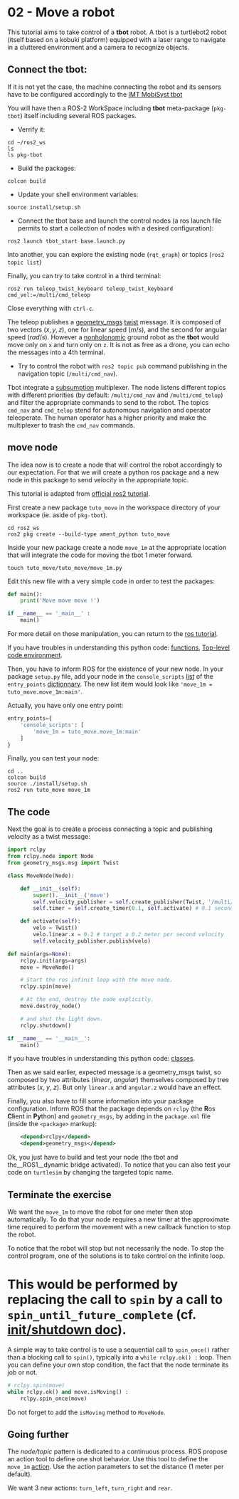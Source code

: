 # 02 - Move a robot

This tutorial aims to take control of a __tbot__  robot.
A tbot is a turtlebot2 robot (itself based on a kobuki platform) equipped with a laser range to navigate in a cluttered environment and a camera to recognize objects.


## Connect the tbot:

If it is not yet the case,
the machine connecting the robot and its sensors have to be configured accordingly to the [IMT MobiSyst tbot](https://bitbucket.org/imt-mobisyst/mb6-tbot)

You will have then a ROS-2 WorkSpace including __tbot__ meta-package (`pkg-tbot`) itself including several ROS packages.

- Verrify it:

```console
cd ~/ros2_ws
ls
ls pkg-tbot
```

- Build the packages:

```console
colcon build
```

- Update your shell environment variables:

```console
source install/setup.sh
```

- Connect the tbot base and launch the control nodes (a ros launch file permits to start a collection of nodes with a desired configuration):

```console
ros2 launch tbot_start base.launch.py
```

Into another, you can explore the existing node (`rqt_graph`) or topics (`ros2 topic list`)

Finally, you can try to take control in a third terminal:

```console
ros2 run teleop_twist_keyboard teleop_twist_keyboard cmd_vel:=/multi/cmd_teleop
```

Close everything with `ctrl-c`.

The teleop publishes a [geometry_msgs](https://docs.ros2.org/iron/api/geometry_msgs/index-msg.html) [twist](https://docs.ros2.org/iron/api/geometry_msgs/msg/Twist.html) message.
It is composed of two vectors $(x, y, z)$, one for linear speed $(m/s)$, and the second for angular speed $(rad/s)$.
However a [nonholonomic](https://en.wikipedia.org/wiki/Nonholonomic_system) ground robot as the **tbot** would move only on `x` and turn only on `z`.
It is not as free as a drone, you can echo the messages into a 4th terminal.

- Try to control the robot with `ros2 topic pub` command publishing in the navigation topic (`/multi/cmd_nav`).

Tbot integrate a [subsumption](https://en.wikipedia.org/wiki/Subsumption_architecture) multiplexer.
The node listens different topics with different priorities (by default: `/multi/cmd_nav` and `/multi/cmd_telop`) and filter the appropriate commands to send to the robot.
The topics `cmd_nav` and `cmd_telop` stend for autonomous navigation and operator teleoperate.
The human operator has a higher priority and make the multiplexer to trash the `cmd_nav` commands.


## move node

The idea now is to create a node that will control the robot accordingly to our expectation.
For that we will create a python ros package and a new node in this package to send velocity in the appropriate topic.

This tutorial is adapted from [official ros2 tutorial](https://docs.ros.org/en/iron/Tutorials/Beginner-Client-Libraries.html).

First create a new package `tuto_move` in the workspace directory of your workspace (ie. aside of `pkg-tbot`).

```console
cd ros2_ws
ros2 pkg create --build-type ament_python tuto_move
```

Inside your new package create a node `move_1m` at the appropriate location that will integrate the code for moving the tbot 1 meter forward.

```console
touch tuto_move/tuto_move/move_1m.py
```

Edit this new file with a very simple code in order to test the packages:

```python
def main():
    print('Move move move !')

if __name__ == '_main__' :
    main()
```

For more detail on those manipulation, you can return to the [ros tutorial](https://docs.ros.org/en/iron/Tutorials/Beginner-Client-Libraries/Writing-A-Simple-Py-Publisher-And-Subscriber.html).

If you have troubles in understanding this python code: [functions](https://www.w3schools.com/python/python_functions.asp), [Top-level code environment](https://docs.python.org/3/library/__main__.html).

Then, you have to inform ROS for the existence of your new node.
In your package `setup.py` file, add your node in the `console_scripts` [list](https://www.w3schools.com/python/python_lists.asp) of the `entry_points` [dictionnary](https://www.w3schools.com/python/python_dictionaries.asp).
The new list item would look like `'move_1m = tuto_move.move_1m:main'`.

Actually, you have only one entry point:

```python
entry_points={
    'console_scripts': [
        'move_1m = tuto_move.move_1m:main'
    ]
}
```

Finally, you can test your node:

```console
cd ..
colcon build
source ./install/setup.sh
ros2 run tuto_move move_1m
```

## The code

Next the goal is to create a process connecting a topic and publishing velocity as a twist message:

```python
import rclpy
from rclpy.node import Node
from geometry_msgs.msg import Twist

class MoveNode(Node):

    def __init__(self):
        super().__init__('move')
        self.velocity_publisher = self.create_publisher(Twist, '/multi/cmd_nav', 10)
        self.timer = self.create_timer(0.1, self.activate) # 0.1 seconds to target a frequency of 10 hertz

    def activate(self):
        velo = Twist()
        velo.linear.x = 0.2 # target a 0.2 meter per second velocity
        self.velocity_publisher.publish(velo)

def main(args=None):
    rclpy.init(args=args)
    move = MoveNode()

    # Start the ros infinit loop with the move node.
    rclpy.spin(move)

    # At the end, destroy the node explicitly.
    move.destroy_node()

    # and shut the light down.
    rclpy.shutdown()

if __name__ == '__main__':
    main()
```

If you have troubles in understanding this python code: [classes](https://www.w3schools.com/python/python_classes.asp).

Then as we said earlier, expected message is a geometry_msgs twist, so composed by two attributes $(\mathit{linear},\ \mathit{angular})$ themselves composed by tree attributes $(x,\ y,\ z)$. But only `linear.x` and `angular.z` would have an effect.

Finally, you also have to fill some information into your package configuration.
Inform ROS that the package depends on `rclpy` (the **R**os **Cl**ient in **Py**thon) and `geometry_msgs`,
by adding in the `package.xml` file (inside the `<package>` markup):

```xml
    <depend>rclpy</depend>
    <depend>geometry_msgs</depend>
```

Ok, you just have to build and test your node (the tbot and the__ROS1__dynamic bridge activated).
To notice that you can also test your code on `turtlesim` by changing the targeted topic name.


## Terminate the exercise

We want the `move_1m` to move the robot for one meter then stop automatically.
To do that your node requires a new timer at the approximate time required to perform the movement with a new callback function to stop the robot.

To notice that the robot will stop but not necessarily the node.
To stop the control program, one of the solutions is to take control on the infinite loop.
# This would be performed by replacing the call to `spin` by a call to `spin_until_future_complete` (cf. [init/shutdown doc](https://docs.ros2.org/latest/api/rclpy/api/init_shutdown.html)).
A simple way to take control is to use a sequential call to `spin_once()` rather than a blocking call to `spin()`, typically into a `while rclpy.ok() :` loop.
Then you can define your own stop condition, the fact that the node terminate its job or not.

```python
# rclpy.spin(move)
while rclpy.ok() and move.isMoving() :
    rclpy.spin_once(move)
```

Do not forget to add the `isMoving` method to `MoveNode`.

## Going further

The _node/topic_ pattern is dedicated to a continuous process.
ROS propose an action tool to define one shot behavior.
Use this tool to define the `move_1m` [action](https://docs.ros.org/en/iron/Tutorials/Intermediate/Writing-an-Action-Server-Client/Py.html).
Use the action parameters to set the distance (1 meter per default).

We want 3 new actions: `turn_left`, `turn_right` and `rear`.
